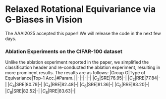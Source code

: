 # Relaxed Rotational Equivariance via G-Biases in Vision
The AAAI2025 accepted this paper! We will release the code in the next few days.
### Ablation Experiments on the CIFAR-100 dataset
Unlike the ablation experiment reported in the paper, we simplified the classification header and re-conducted the ablation experiment, resulting in more prominent results. The results are as follows:
|Group G|Type of Equivariance|Top-1 Acc.|#Param.|
|-|-|-|-|
|$C_2$|SRE|76.95|-|
|$C_2$|RRE|77.84|-|
|$C_4$|SRE|80.79|-|
|$C_4$|RRE|82.48|-|
|$C_6$|SRE|81.36|-|
|$C_6$|RRE|83.20|-|
|$C_8$|SRE|82.52|-|
|$C_8$|RRE|83.63|-|
